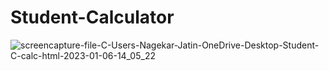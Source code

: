 # Student-Calculator







![screencapture-file-C-Users-Nagekar-Jatin-OneDrive-Desktop-Student-C-calc-html-2023-01-06-14_05_22](https://user-images.githubusercontent.com/114161888/210963563-f62856f5-06de-4908-84c4-a4ae366a2254.png)
